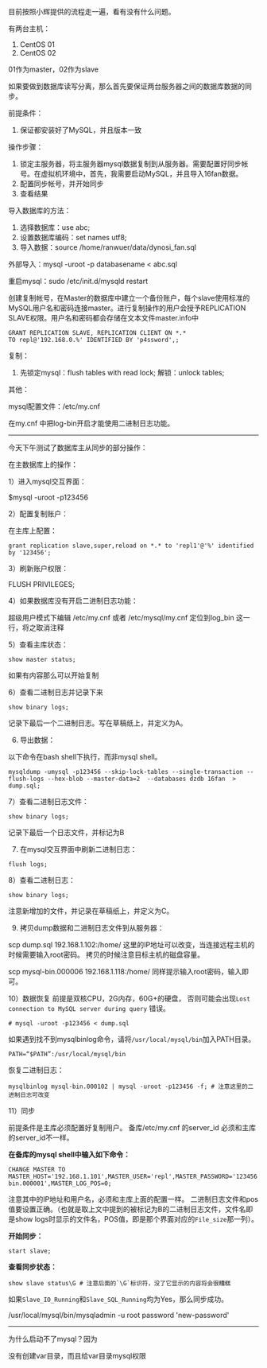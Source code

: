 目前按照小辉提供的流程走一遍，看有没有什么问题。

有两台主机：

1. CentOS 01
2. CentOS 02

01作为master，02作为slave

如果要做到数据库读写分离，那么首先要保证两台服务器之间的数据库数据的同步。

前提条件：

1. 保证都安装好了MySQL，并且版本一致

操作步骤：

1. 锁定主服务器，将主服务器mysql数据复制到从服务器。需要配置好同步帐号。在虚拟机环境中，首先，我需要启动MySQL，并且导入16fan数据。
2. 配置同步帐号，并开始同步
3. 查看结果

导入数据库的方法：

1. 选择数据库：use abc;
2. 设置数据库编码：set names utf8;
3. 导入数据：source /home/ranwuer/data/dynosi_fan.sql

外部导入：mysql -uroot -p databasename < abc.sql

重启mysql：sudo /etc/init.d/mysqld restart

创建复制帐号，在Master的数据库中建立一个备份账户，每个slave使用标准的MySQL用户名和密码连接master。进行复制操作的用户会授予REPLICATION SLAVE权限。用户名和密码都会存储在文本文件master.info中

```
GRANT REPLICATION SLAVE, REPLICATION CLIENT ON *.*
TO repl@'192.168.0.%' IDENTIFIED BY 'p4ssword',;
```

复制：

1. 先锁定mysql：flush tables with read lock; 解锁：unlock tables;



其他：

mysql配置文件：/etc/my.cnf

在my.cnf 中把log-bin开启才能使用二进制日志功能。

---

今天下午测试了数据库主从同步的部分操作：

在主数据库上的操作：

1）进入mysql交互界面：

$mysql -uroot -p123456

2）配置复制账户：

在主库上配置：
```
grant replication slave,super,reload on *.* to 'repl1'@'%' identified by '123456';
```

3）刷新账户权限：

FLUSH PRIVILEGES;

4）如果数据库没有开启二进制日志功能：

超级用户模式下编辑 /etc/my.cnf 或者 /etc/mysql/my.cnf
定位到log_bin 这一行，将之取消注释

5）查看主库状态：
```
show master status;
```

如果有内容那么可以开始复制

6）查看二进制日志并记录下来

```
show binary logs;
```

记录下最后一个二进制日志。写在草稿纸上，并定义为A。

6) 导出数据：

以下命令在bash shell下执行，而非mysql shell。
```
mysqldump -umysql -p123456 --skip-lock-tables --single-transaction --flush-logs --hex-blob --master-data=2  --databases dzdb 16fan  > dump.sql;
```
7）查看二进制日志文件：

```
show binary logs; 
```
记录下最后一个日志文件，并标记为B

7) 在mysql交互界面中刷新二进制日志：
```
flush logs;
```
8）查看二进制日志：
```
show binary logs;
```
注意新增加的文件，并记录在草稿纸上，并定义为C。

9) 拷贝dump数据和二进制日志文件到从服务器：

scp dump.sql 192.168.1.102:/home/
这里的IP地址可以改变，当连接远程主机的时候需要输入root密码。
拷贝的时候注意目标主机的磁盘容量。

scp mysql-bin.000006 192.168.1.118:/home/
同样提示输入root密码，输入即可。

10）数据恢复
前提是双核CPU，2G内存，60G+的硬盘，
否则可能会出现`Lost connection to MySQL server during query` 错误。
```
# mysql -uroot -p123456 < dump.sql
```
如果遇到找不到mysqlbinlog命令，请将`/usr/local/mysql/bin`加入PATH目录。

```
PATH=“$PATH”:/usr/local/mysql/bin
```

恢复二进制日志：

```
mysqlbinlog mysql-bin.000102 | mysql -uroot -p123456 -f; # 注意这里的二进制日志可改变
```

11）同步

前提条件是主库必须配置好复制用户。
备库/etc/my.cnf 的server_id 必须和主库的server_id不一样。

**在备库的mysql shell中输入如下命令：**

```
CHANGE MASTER TO MASTER_HOST='192.168.1.101',MASTER_USER='repl',MASTER_PASSWORD='123456',MASTER_LOG_FILE='mysql-bin.000001',MASTER_LOG_POS=0;
```

注意其中的IP地址和用户名，必须和主库上面的配置一样。
二进制日志文件和pos值要设置正确。（也就是取上文中提到的被标记为B的二进制日志文件，文件名即是show logs时显示的文件名，POS值，即是那个界面对应的`File_size`那一列）。

**开始同步：**

```
start slave;
```

**查看同步状态：**

```
show slave status\G # 注意后面的`\G`标识符，没了它显示的内容将会很糟糕
```

如果`Slave_IO_Running`和`Slave_SQL_Running`均为Yes，那么同步成功。


/usr/local/mysql/bin/mysqladmin -u root password 'new-password'

---

为什么启动不了mysql？因为

没有创建var目录，而且给var目录mysql权限


